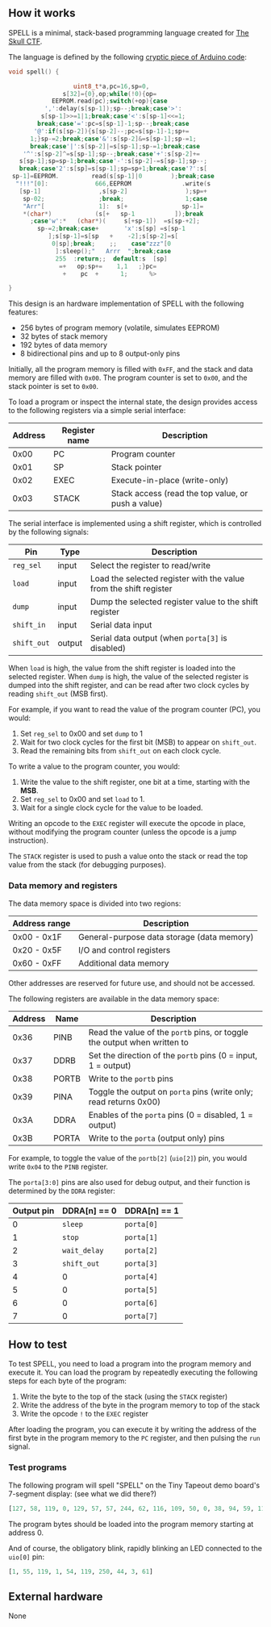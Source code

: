 ## How it works

SPELL is a minimal, stack-based programming language created for [The Skull CTF](https://skullctf.com).

The language is defined by the following [cryptic piece of Arduino code](https://skullctf.com/spell):

```c
void spell() {

                  uint8_t*a,pc=16,sp=0,
               s[32]={0},op;while(!0){op=
            EEPROM.read(pc);switch(+op){case
          ',':delay(s[sp-1]);sp--;break;case'>':
         s[sp-1]>>=1|1;break;case'<':s[sp-1]<<=1;
        break;case'=':pc=s[sp-1]-1;sp--;break;case
       '@':if(s[sp-2]){s[sp-2]--;pc=s[sp-1]-1;sp+=
      1;}sp-=2;break;case'&':s[sp-2]&=s[sp-1];sp-=1;
      break;case'|':s[sp-2]|=s[sp-1];sp-=1;break;case
    '^':s[sp-2]^=s[sp-1];sp--;break;case'+':s[sp-2]+=
   s[sp-1];sp=sp-1;break;case'-':s[sp-2]-=s[sp-1];sp--;
   break;case'2':s[sp]=s[sp-1];sp=sp+1;break;case'?':s[
 sp-1]=EEPROM.         read(s[sp-1]|0        );break;case
  "!!!"[0]:             666,EEPROM              .write(s
   [sp-1]                ,s[sp-2]                );sp=+
    sp-02;               ;break;                 1;case
    "Arr"[               1]:  s[+               sp-1]=
    *(char*)            (s[+   sp-1           ]);break
      ;case'w':*   (char*)(     s[+sp-1])  =s[sp-+2];
        sp-=2;break;case+       'x':s[sp] =s[sp-1
           ];s[sp-1]=s[sp   +    -2];s[sp-2]=s[
            0|sp];break;    ;;    case"zzz"[0
             ]:sleep();"   Arrr  ";break;case
             255  :return;;  default:s  [sp]
              =+   op;sp+=    1,1   ;}pc=
               +    pc  +      1;      %>

}
```

This design is an hardware implementation of SPELL with the following features:

- 256 bytes of program memory (volatile, simulates EEPROM)
- 32 bytes of stack memory
- 192 bytes of data memory
- 8 bidirectional pins and up to 8 output-only pins

Initially, all the program memory is filled with `0xFF`, and the stack and data memory are filled with `0x00`.
The program counter is set to `0x00`, and the stack pointer is set to `0x00`.

To load a program or inspect the internal state, the design provides access to the following registers via a simple serial interface:

| Address | Register name | Description                                        |
|---------|---------------|----------------------------------------------------|
| 0x00    | PC            | Program counter                                    |
| 0x01    | SP            | Stack pointer                                      |
| 0x02    | EXEC          | Execute-in-place (write-only)                      |
| 0x03    | STACK         | Stack access (read the top value, or push a value) |

The serial interface is implemented using a shift register, which is controlled by the following signals:

| Pin         | Type   | Description                                                       |
|-------------|--------|-------------------------------------------------------------------|
| `reg_sel`   | input  | Select the register to read/write                                 |
| `load`      | input  | Load the selected register with the value from the shift register |
| `dump`      | input  | Dump the selected register value to the shift register            |
| `shift_in`  | input  | Serial data input                                                 |
| `shift_out` | output | Serial data output (when `porta[3]` is disabled)                  |

When `load` is high, the value from the shift register is loaded into the selected register. When `dump` is high, the value of the selected register is dumped into the shift register, and can be read after two clock cycles by reading `shift_out` (MSB first).

For example, if you want to read the value of the program counter (PC), you would:

1. Set `reg_sel` to 0x00 and set `dump` to 1
2. Wait for two clock cycles for the first bit (MSB) to appear on `shift_out`.
3. Read the remaining bits from `shift_out` on each clock cycle.

To write a value to the program counter, you would:

1. Write the value to the shift register, one bit at a time, starting with the **MSB**.
2. Set `reg_sel` to 0x00 and set `load` to 1.
3. Wait for a single clock cycle for the value to be loaded.

Writing an opcode to the `EXEC` register will execute the opcode in place, without modifying the program counter (unless the opcode is a jump instruction).

The `STACK` register is used to push a value onto the stack or read the top value from the stack (for debugging purposes).

### Data memory and registers

The data memory space is divided into two regions:

| Address range | Description                                |
|---------------|--------------------------------------------|
| 0x00 - 0x1F   | General-purpose data storage (data memory) |
| 0x20 - 0x5F   | I/O and control registers                  |
| 0x60 - 0xFF   | Additional data memory                     |

Other addresses are reserved for future use, and should not be accessed.

The following registers are available in the data memory space:

| Address | Name  | Description                                                              |
|---------|-------|--------------------------------------------------------------------------|
| 0x36    | PINB  | Read the value of the `portb` pins, or toggle the output when written to |
| 0x37    | DDRB  | Set the direction of the `portb` pins (0 = input, 1 = output)            |
| 0x38    | PORTB | Write to the `portb` pins                                                |
| 0x39    | PINA  | Toggle the output on `porta` pins (write only; read returns 0x00)        |
| 0x3A    | DDRA  | Enables of the `porta` pins (0 = disabled, 1 = output)                   |
| 0x3B    | PORTA | Write to the `porta` (output only) pins                                  |

For example, to toggle the value of the `portb[2]` (`uio[2]`) pin, you would write `0x04` to the `PINB` register.

The `porta[3:0]` pins are also used for debug output, and their function is determined by the `DDRA` register:

| Output pin | DDRA[n] == 0 | DDRA[n] == 1 |
|------------|--------------|--------------|
| 0          | `sleep`      | `porta[0]`   |
| 1          | `stop`       | `porta[1]`   |
| 2          | `wait_delay` | `porta[2]`   |
| 3          | `shift_out`  | `porta[3]`   |
| 4          | 0            | `porta[4]`   |
| 5          | 0            | `porta[5]`   |
| 6          | 0            | `porta[6]`   |
| 7          | 0            | `porta[7]`   |

## How to test

To test SPELL, you need to load a program into the program memory and execute it. You can load the program by repeatedly executing the following steps for each byte of the program:

1. Write the byte to the top of the stack (using the `STACK` register)
2. Write the address of the byte in the program memory to top of the stack
3. Write the opcode `!` to the `EXEC` register

After loading the program, you can execute it by writing the address of the first byte in the program memory to the `PC` register, and then pulsing the `run` signal.

### Test programs

The following program will spell "SPELL" on the Tiny Tapeout demo board's 7-segment display: (see what we did there?)

```python
[127, 58, 119, 0, 129, 57, 57, 244, 62, 116, 109, 50, 0, 38, 94, 59, 119, 250, 44, 0, 59, 119, 25, 44, 11, 64, 3, 61]
```

The program bytes should be loaded into the program memory starting at address 0.

And of course, the obligatory blink, rapidly blinking an LED connected to the `uio[0]` pin:

```python
[1, 55, 119, 1, 54, 119, 250, 44, 3, 61]
```

## External hardware

None
